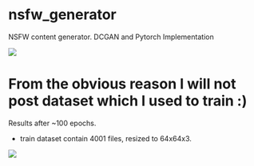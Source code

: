 # nsfw_generator
NSFW content generator. DCGAN and Pytorch Implementation


![](https://github.com/s3nh/nsfw_generator/blob/master/imgs/dcgan.png)


# From the obvious reason I will not post dataset which I used to train :)


Results after ~100 epochs. 


- train dataset contain 4001 files, resized to 64x64x3. 


![](blob:https://giphy.com/e74cf537-0aa4-4721-ad72-47e3092d8401)
